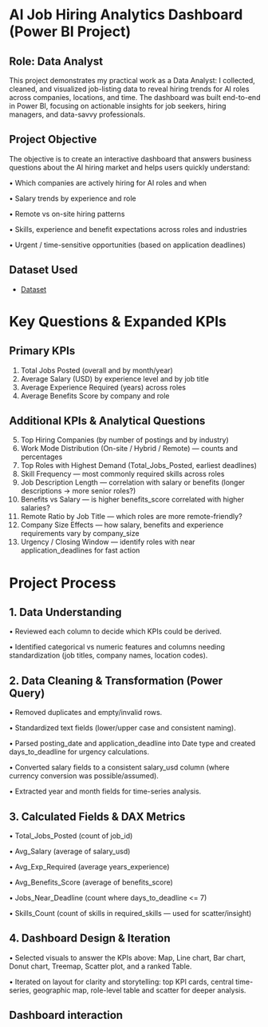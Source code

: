 # AI Job Hiring Analytics Dashboard (Power BI Project)
## Role: Data Analyst
This project demonstrates my practical work as a Data Analyst: I collected, cleaned, and visualized job-listing data to reveal hiring trends for AI roles across companies, locations, and time. The dashboard was built end-to-end in Power BI, focusing on actionable insights for job seekers, hiring managers, and data-savvy professionals.

## Project Objective
The objective is to create an interactive dashboard that answers business questions about the AI hiring market and helps users quickly understand:

•	Which companies are actively hiring for AI roles and when

•	Salary trends by experience and role

•	Remote vs on-site hiring patterns

•	Skills, experience and benefit expectations across roles and industries

•	Urgent / time-sensitive opportunities (based on application deadlines)

## Dataset Used
- <a href="https://github.com/Atif20004/AI-Job-Hiring-Analytics-Dashboard/blob/main/Ai_hiring_data.xlsx">Dataset</a>

# Key Questions & Expanded KPIs
## Primary KPIs
1.	Total Jobs Posted (overall and by month/year)
2.	Average Salary (USD) by experience level and by job title
3.	Average Experience Required (years) across roles
4.	Average Benefits Score by company and role
## Additional KPIs & Analytical Questions
5.	Top Hiring Companies (by number of postings and by industry)
6.	Work Mode Distribution (On-site / Hybrid / Remote) — counts and percentages
7.	Top Roles with Highest Demand (Total_Jobs_Posted, earliest deadlines)
8.	Skill Frequency — most commonly required skills across roles
9.	Job Description Length — correlation with salary or benefits (longer descriptions → more senior roles?)
10.	Benefits vs Salary — is higher benefits_score correlated with higher salaries?
11.	Remote Ratio by Job Title — which roles are more remote-friendly?
12.	Company Size Effects — how salary, benefits and experience requirements vary by company_size
13.	Urgency / Closing Window — identify roles with near application_deadlines for fast action

# Project Process
## 1. Data Understanding
•	Reviewed each column to decide which KPIs could be derived.

•	Identified categorical vs numeric features and columns needing standardization (job titles, company names, location codes).

## 2. Data Cleaning & Transformation (Power Query)
•	Removed duplicates and empty/invalid rows.

•	Standardized text fields (lower/upper case and consistent naming).

•	Parsed posting_date and application_deadline into Date type and created days_to_deadline for urgency calculations.

•	Converted salary fields to a consistent salary_usd column (where currency conversion was possible/assumed).

•	Extracted year and month fields for time-series analysis.

## 3. Calculated Fields & DAX Metrics
•	Total_Jobs_Posted (count of job_id)

•	Avg_Salary (average of salary_usd)

•	Avg_Exp_Required (average years_experience)

•	Avg_Benefits_Score (average of benefits_score)

•	Jobs_Near_Deadline (count where days_to_deadline <= 7)

•	Skills_Count (count of skills in required_skills — used for scatter/insight)

## 4. Dashboard Design & Iteration
•	Selected visuals to answer the KPIs above: Map, Line chart, Bar chart, Donut chart, Treemap, Scatter plot, and a ranked Table.

•	Iterated on layout for clarity and storytelling: top KPI cards, central time-series, geographic map, role-level table and scatter for deeper analysis.

## Dashboard interaction 
